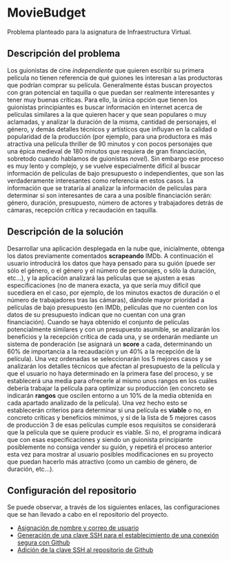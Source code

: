 # MovieBudget
Problema planteado para la asignatura de Infraestructura Virtual.

## Descripción del problema
Los guionistas de cine _independiente_ que quieren escribir su primera película no tienen referencia de qué guiones les interesan a las productoras que podrían comprar su película. Generalmente éstas buscan proyectos con gran potencial en taquilla o que puedan ser realmente interesantes y tener muy buenas críticas. Para ello, la única opción que tienen los guionistas principiantes es buscar información en internet acerca de películas similares a la que quieren hacer y que sean populares o muy aclamadas, y analizar la duración de la misma, cantidad de personajes, el género, y demás detalles técnicos y artísticos que influyan en la calidad o popularidad de la producción (por ejemplo, para una productora es más atractiva una película thriller de 90 minutos y con pocos personajes que una épica medieval de 180 minutos que requiera de gran financiación, sobretodo cuando hablamos de guionistas _novel_). Sin embargo ese proceso es muy lento y complejo, y se vuelve especialmente difícil al buscar información de películas de bajo presupuesto o independientes, que son las verdaderamente interesantes como referencia en estos casos. La información que se trataría al analizar la información de películas para determinar si son interesantes de cara a una posible financiación serán: género, duración, presupuesto, número de actores y trabajadores detrás de cámaras, recepción crítica y recaudación en taquilla.

## Descripción de la solución
Desarrollar una aplicación desplegada en la nube que, inicialmente, obtenga los datos previamente comentados **scrapeando** IMDb. A continuación el usuario introducirá los datos que haya pensado para su guión (puede ser sólo el género, o el género y el número de personajes, o sólo la duración, etc...), y la aplicación analizará las películas que se ajusten a esas especificaciones (no de manera exacta, ya que sería muy difícil que sucediera en el caso, por ejemplo, de los minutos exactos de duración o el número de trabajadores tras las cámaras), dándole mayor prioridad a películas de bajo presupuesto (en IMDb, películas que no cuenten con los datos de su presupuesto indican que no cuentan con una gran financiación). Cuando se haya obtenido el conjunto de películas potencialmente similares y con un presupuesto asumible, se analizarán los beneficios y la recepción crítica de cada una, y se ordenarán mediante un sistema de ponderación (se asignará un **score** a cada, determinando un 60% de importancia a la recaudación y un 40% a la recepción de la película). Una vez ordenadas se seleccionarán los 5 mejores casos y se analizarán los detalles técnicos que afectan al presupuesto de la película y que el usuario no haya determinado en la primera fase del proceso, y se establecerá una media para ofrecerle al mismo unos rangos en los cuáles debería trabajar la película para optimizar su producción (en concreto se indicarán **rangos** que oscilen entorno a un 10% de la media obtenida en cada apartado analizado de la película). Una vez hecho esto se establecerán criterios para determinar si una película es **viable** o no, en concreto críticas y beneficios mínimos, y si de la lista de 5 mejores casos de producción 3 de esas películas cumple esos requisitos se considerará que la película que se quiere producir es viable. Si no, el programa indicará que con esas especificaciones y siendo un guionista principiante posiblemente no consiga vender su guión, y repetirá el proceso anterior esta vez para mostrar al usuario posibles modificaciones en su proyecto que puedan hacerlo más atractivo (como un cambio de género, de duración, etc...).

## Configuración del repositorio
Se puede observar, a través de los siguientes enlaces, las configuraciones que se han llevado a cabo en el repositorio del proyecto.
- [Asignación de nombre y correo de usuario](./configuracion/nombre_correo.png)
- [Generación de una clave SSH para el establecimiento de una conexión segura con Github](./configuracion/generar_clave.png)
- [Adición de la clave SSH al repositorio de Github](./configuracion/añadir_clave.png) 
